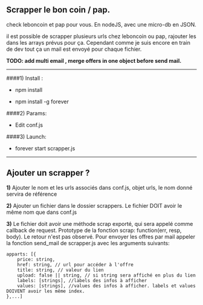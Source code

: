 ## Scrapper le bon coin / pap.

check leboncoin et pap pour vous.
En nodeJS, avec une micro-db en JSON.

il est possible de scrapper plusieurs urls chez leboncoin ou pap, rajouter les dans les arrays prévus pour ça. 
Cependant comme je suis encore en train de dev tout ça un mail est envoyé pour chaque fichier.

**TODO: add multi email , merge offers in one object before send mail.**

-------

####1) Install :

* npm install

* npm install -g forever

####2) Params:

* Edit conf.js

####3) Launch:

* forever start scrapper.js

-----

## Ajouter un scrapper ? 

**1)** Ajouter le nom et les urls associés dans conf.js, objet urls, le nom donné servira de référence

**2)** Ajouter un fichier dans le dossier scrappers. Le fichier DOIT avoir le même nom que dans conf.js

**3)** Le fichier doit avoir une méthode scrap exporté, qui sera appelé comme callback de request. 
Prototype de la fonction scrap: function(err, resp, body). Le retour n'est pas observé. 
Pour envoyer les offres par mail appeler la fonction send_mail de scrapper.js avec les arguments suivants: 
```
apparts: [{
	price: string,
	href: string, // url pour accéder à l'offre 
	title: string, // valeur du lien
	upload: false || string, // si string sera affiché en plus du lien
	labels: [strings], //labels des infos à afficher
	values: [strings], //values des infos à afficher. labels et values DOIVENT avoir les même index. 
},...]
```
